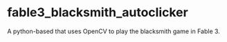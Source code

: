# fable3_blacksmith_autoclicker
A python-based that uses OpenCV to play the blacksmith game in Fable 3.
